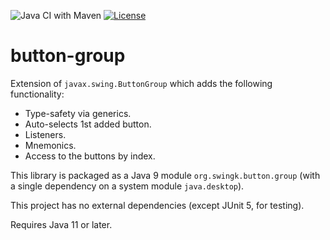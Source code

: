 ![Java CI with Maven](https://github.com/parubok/button-group/workflows/Java%20CI%20with%20Maven/badge.svg?branch=master)
[![License](https://img.shields.io/badge/License-Apache%202.0-blue.svg)](https://github.com/parubok/button-group/blob/master/LICENSE)

# button-group

Extension of `javax.swing.ButtonGroup` which adds the following functionality:
- Type-safety via generics.
- Auto-selects 1st added button.
- Listeners.
- Mnemonics.
- Access to the buttons by index.

This library is packaged as a Java 9 module `org.swingk.button.group` (with a single dependency on a system module `java.desktop`). 

This project has no external dependencies (except JUnit 5, for testing).

Requires Java 11 or later.

